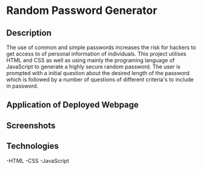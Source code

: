 # Random Password Generator

## Description

The use of common and simple passwords increases the risk for hackers to get access to of personal information of individuals. This project utilises HTML and CSS as well as using mainly the programing language of JavaScript to generate a highly secure random password. The user is prompted with a initial question about the desired length of the password which is followed by a number of questions of different criteria's to include in password.

## Application of Deployed Webpage

## Screenshots

## Technologies

-HTML
-CSS
-JavaScript
